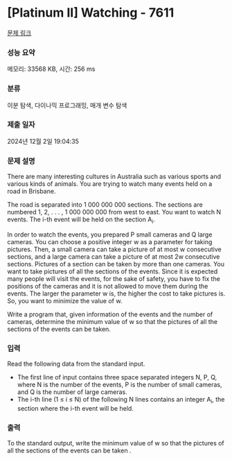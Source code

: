 # [Platinum II] Watching - 7611 

[문제 링크](https://www.acmicpc.net/problem/7611) 

### 성능 요약

메모리: 33568 KB, 시간: 256 ms

### 분류

이분 탐색, 다이나믹 프로그래밍, 매개 변수 탐색

### 제출 일자

2024년 12월 2일 19:04:35

### 문제 설명

<p>There are many interesting cultures in Australia such as various sports and various kinds of animals. You are trying to watch many events held on a road in Brisbane.</p>

<p>The road is separated into 1 000 000 000 sections. The sections are numbered 1, 2, . . . , 1 000 000 000 from west to east. You want to watch N events. The i-th event will be held on the section A<sub>i</sub>.</p>

<p>In order to watch the events, you prepared P small cameras and Q large cameras. You can choose a positive integer w as a parameter for taking pictures. Then, a small camera can take a picture of at most w consecutive sections, and a large camera can take a picture of at most 2w consecutive sections. Pictures of a section can be taken by more than one cameras. You want to take pictures of all the sections of the events. Since it is expected many people will visit the events, for the sake of safety, you have to fix the positions of the cameras and it is not allowed to move them during the events. The larger the parameter w is, the higher the cost to take pictures is. So, you want to minimize the value of w.</p>

<p>Write a program that, given information of the events and the number of cameras, determine the minimum value of w so that the pictures of all the sections of the events can be taken.</p>

### 입력 

 <p>Read the following data from the standard input.</p>

<ul>
	<li>The first line of input contains three space separated integers N, P, Q, where N is the number of the events, P is the number of small cameras, and Q is the number of large cameras.</li>
	<li>The i-th line (1 ≤ i ≤ N) of the following N lines contains an integer A<sub>i</sub>, the section where the i-th event will be held.</li>
</ul>

### 출력 

 <p>To the standard output, write the minimum value of w so that the pictures of all the sections of the events can be taken .</p>

